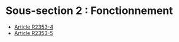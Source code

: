 # Sous-section 2 : Fonctionnement

* [Article R2353-4](./LEGIARTI000018535008.md)
* [Article R2353-5](./LEGIARTI000018535006.md)
